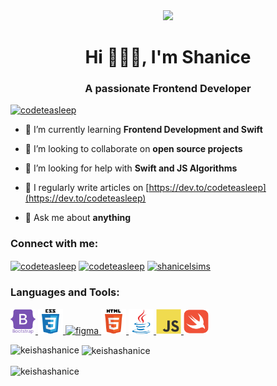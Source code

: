 <div id="header" align="center">
  <img src="https://media.giphy.com/media/uB86ZyWQsnFSGYe2sA/giphy.gif" width="200"/>
</div>

<h1 align="center">Hi 🙋🏾‍♀️, I'm Shanice</h1>
<h3 align="center">A passionate Frontend Developer</h3>

<p align="left"> <a href="https://twitter.com/codeteasleep" target="blank"><img src="https://img.shields.io/twitter/follow/codeteasleep?logo=twitter&style=for-the-badge" alt="codeteasleep" /></a> </p>

- 🌱 I’m currently learning **Frontend Development and Swift**

- 👯 I’m looking to collaborate on **open source projects**

- 🤝 I’m looking for help with **Swift and JS Algorithms**

- 📝 I regularly write articles on [https://dev.to/codeteasleep](https://dev.to/codeteasleep)

- 💬 Ask me about **anything**


<h3 align="left">Connect with me:</h3>
<p align="left">
<a href="https://dev.to/codeteasleep" target="blank"><img align="center" src="https://raw.githubusercontent.com/rahuldkjain/github-profile-readme-generator/master/src/images/icons/Social/devto.svg" alt="codeteasleep" height="30" width="40" /></a>
<a href="https://twitter.com/codeteasleep" target="blank"><img align="center" src="https://raw.githubusercontent.com/rahuldkjain/github-profile-readme-generator/master/src/images/icons/Social/twitter.svg" alt="codeteasleep" height="30" width="40" /></a>
<a href="https://linkedin.com/in/shanicelsims" target="blank"><img align="center" src="https://raw.githubusercontent.com/rahuldkjain/github-profile-readme-generator/master/src/images/icons/Social/linked-in-alt.svg" alt="shanicelsims" height="30" width="40" /></a>
</p>

<h3 align="left">Languages and Tools:</h3>
<p align="left"> <a href="https://getbootstrap.com" target="_blank" rel="noreferrer"> <img src="https://raw.githubusercontent.com/devicons/devicon/master/icons/bootstrap/bootstrap-plain-wordmark.svg" alt="bootstrap" width="40" height="40"/> </a> <a href="https://www.w3schools.com/css/" target="_blank" rel="noreferrer"> <img src="https://raw.githubusercontent.com/devicons/devicon/master/icons/css3/css3-original-wordmark.svg" alt="css3" width="40" height="40"/> </a> <a href="https://www.figma.com/" target="_blank" rel="noreferrer"> <img src="https://www.vectorlogo.zone/logos/figma/figma-icon.svg" alt="figma" width="40" height="40"/> </a> <a href="https://www.w3.org/html/" target="_blank" rel="noreferrer"> <img src="https://raw.githubusercontent.com/devicons/devicon/master/icons/html5/html5-original-wordmark.svg" alt="html5" width="40" height="40"/> </a> <a href="https://www.java.com" target="_blank" rel="noreferrer"> <img src="https://raw.githubusercontent.com/devicons/devicon/master/icons/java/java-original.svg" alt="java" width="40" height="40"/> </a> <a href="https://developer.mozilla.org/en-US/docs/Web/JavaScript" target="_blank" rel="noreferrer"> <img src="https://raw.githubusercontent.com/devicons/devicon/master/icons/javascript/javascript-original.svg" alt="javascript" width="40" height="40"/> </a> <a href="https://developer.apple.com/swift/" target="_blank" rel="noreferrer"> <img src="https://raw.githubusercontent.com/devicons/devicon/master/icons/swift/swift-original.svg" alt="swift" width="40" height="40"/> </a> </p>

<p><img align="left" src="https://github-readme-stats.vercel.app/api/top-langs?username=keishashanice&show_icons=true&locale=en&layout=compact" alt="keishashanice" /></p>

<p>&nbsp;<img align="center" src="https://github-readme-stats.vercel.app/api?username=keishashanice&show_icons=true&locale=en" alt="keishashanice" /></p>

<p><img align="center" src="https://github-readme-streak-stats.herokuapp.com/?user=keishashanice&" alt="keishashanice" /></p>
